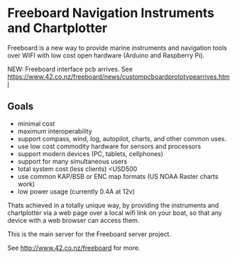 Freeboard Navigation Instruments and Chartplotter
=================================================

Freeboard is a new way to provide marine instruments and navigation tools over WIFI with low cost open hardware (Arduino and Raspberry Pi).

NEW: Freeboard interface pcb arrives. See https://www.42.co.nz/freeboard/news/custompcboardprototypearrives.html

Goals
-----

 * minimal cost
 * maximum interoperability
 * support compass, wind, log, autopilot, charts, and other common uses.
 * use low cost commodity hardware for sensors and processors
 * support modern devices (PC, tablets, cellphones)
 * support for many simultaneous users
 * total system cost (less clients) <USD500
 * use common KAP/BSB or ENC map formats (US NOAA Raster charts work)
 * low power usage (currently 0.4A at 12v)

Thats achieved in a totally unique way, by providing the instruments and chartplotter via a web page over a local wifi link on your boat, so that any device with a web browser can access them.

This is the main server for the Freeboard server project.  

See http://www.42.co.nz/freeboard for more.